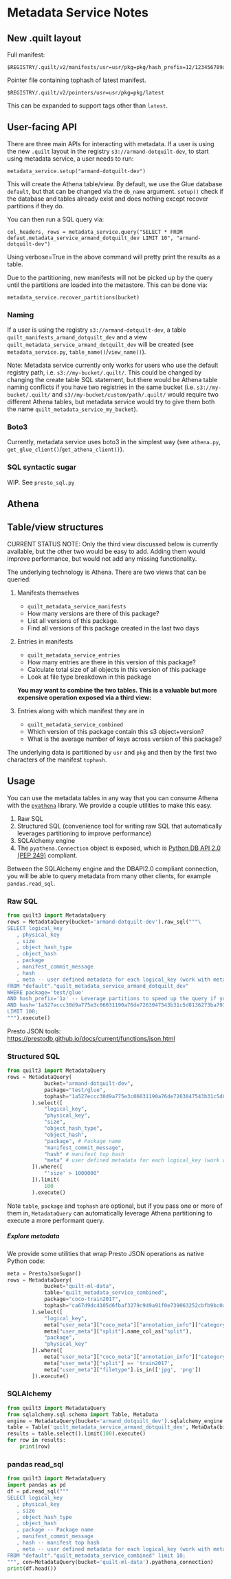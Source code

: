 # Metadata Service Notes

## New .quilt layout

Full manifest:
```
$REGISTRY/.quilt/v2/manifests/usr=usr/pkg=pkg/hash_prefix=12/123456789abcdef.jsonl
```

Pointer file containing tophash of latest manifest. 
```
$REGISTRY/.quilt/v2/pointers/usr=usr/pkg=pkg/latest
```

This can be expanded to support tags other than `latest`.

## User-facing API

There are three main APIs for interacting with metadata. If a user is using the new `.quilt` layout in the registry `s3://armand-dotquilt-dev`, to start using metadata service, a user needs to run:

```
metadata_service.setup("armand-dotquilt-dev")
```

This will create the Athena table/view. By default, we use the Glue database `default`, but that can be changed via the `db_name` argument. `setup()` check if the database and tables already exist and does nothing except recover partitions if they do.

You can then run a SQL query via:

```
col_headers, rows = metadata_service.query("SELECT * FROM defaut.metadata_service_armand_dotquilt_dev LIMIT 10", "armand-dotquilt-dev")
``` 

Using verbose=True in the above command will pretty print the results as a table.

Due to the partitioning, new manifests will not be picked up by the query until the partitions are loaded into the metastore. This can be done via:

```metadata_service.recover_partitions(bucket)```


### Naming
If a user is using the registry `s3://armand-dotquilt-dev`, a table `quilt_manifests_armand_dotquilt_dev` and a view `quilt_metadata_service_armand_dotquilt_dev` will be created (see `metadata_service.py`, `table_name()`/`view_name()`).

Note: Metadata service currently only works for users who use the default registry path, i.e. `s3://my-bucket/.quilt/`. This could be changed by changing the create table SQL statement, but there would be Athena table naming conflicts if you have two registries in the same bucket (i.e. `s3://my-bucket/.quilt/` and `s3//my-bucket/custom/path/.quilt/` would require two different Athena tables, but metadata service would try to give them both the name `quilt_metadata_service_my_bucket`).

### Boto3
Currently, metadata service uses boto3 in the simplest way (see `athena.py`, `get_glue_client()`/`get_athena_client()`). 

### SQL syntactic sugar

WIP. See `presto_sql.py`

## Athena
## Table/view structures

CURRENT STATUS NOTE: Only the third view discussed below is currently available, but the other two would be easy to add. Adding them would improve performance, but would not add any missing functionality.
 
The underlying technology is Athena. There are two views that can be queried:

1. Manifests themselves
    - `quilt_metadata_service_manifests`
    - How many versions are there of this package?
    - List all versions of this package.
    - Find all versions of this package created in the last two days
2. Entries in manifests  
    - `quilt_metadata_service_entries`
    - How many entries are there in this version of this package?
    - Calculate total size of all objects in this version of this package
    - Look at file type breakdown in this package

   __You may want to combine the two tables. This is a valuable but more expensive operation exposed via a third view:__

3. Entries along with which manifest they are in
    - `quilt_metadata_service_combined`
    - Which version of this package contain this s3 object+version?
    - What is the average number of keys across version of this package?

The underlying data is partitioned by `usr` and `pkg` and then by the first two characters of the manifest `tophash`.

## Usage

You can use the metadata tables in any way that you can consume Athena with the [`pyathena`](https://github.com/laughingman7743/PyAthena) library. We provide a couple utilities to make this easy.

1. Raw SQL
2. Structured SQL (convenience tool for writing raw SQL that automatically leverages partitioning to improve performance)
3. SQLAlchemy engine
4. The `pyathena.Connection` object is exposed, which is [Python DB API 2.0 (PEP 249)](https://www.python.org/dev/peps/pep-0249) compliant.

Between the SQLAlchemy engine and the DBAPI2.0 compliant connection, you will be able to query metadata from many other clients, for example `pandas.read_sql`.

### Raw SQL

```python
from quilt3 import MetadataQuery
rows = MetadataQuery(bucket='armand-dotquilt-dev').raw_sql("""\
SELECT logical_key
   , physical_key
   , size
   , object_hash_type
   , object_hash
   , package
   , manifest_commit_message
   , hash
   , meta -- user defined metadata for each logical_key (work with meta using Presto JSON tools)
FROM "default"."quilt_metadata_service_armand_dotquilt_dev" 
WHERE package='test/glue'
AND hash_prefix='1a' -- Leverage partitions to speed up the query if you want to query a specific manifest hash
AND hash='1a527eccc30d9a775e3c06031190a76de7263047543b31c5d8136273ba793476'
LIMIT 100;
""").execute()
```

Presto JSON tools: https://prestodb.github.io/docs/current/functions/json.html

### Structured SQL

```python
from quilt3 import MetadataQuery
rows = MetadataQuery(
            bucket="armand-dotquilt-dev",
            package="test/glue", 
            tophash="1a527eccc30d9a775e3c06031190a76de7263047543b31c5d8136273ba793476"
        ).select([
            "logical_key",
            "physical_key",
            "size",
            "object_hash_type",
            "object_hash",
            "package", # Package name
            "manifest_commit_message", 
            "hash" # manifest top hash
            "meta" # user defined metadata for each logical_key (work with meta using Presto JSON tools)
        ]).where([
            "'size' > 1000000"
        ]).limit(
            100
        ).execute()
```
Note `table`, `package` and `tophash` are optional, but if you pass one or more of them in, `MetadataQuery` can automatically leverage Athena partitioning to execute a more performant query.

##### Explore metadata

We provide some utilities that wrap Presto JSON operations as native Python code:

```python
meta = PrestoJsonSugar()
rows = MetadataQuery(
            bucket="quilt-ml-data",
            table="quilt_metadata_service_combined",
            package="coco-train2017", 
            tophash="ca67d9dc4105d6fbaf3279c949a91f0e739063252cbfb9bc0ab64d315203e3a3"
        ).select([
            "logical_key",
            meta["user_meta"]["coco_meta"]["annotation_info"]["category.names"].name_col_as("objects_in_image"),
            meta["user_meta"]["split"].name_col_as("split"),
            "package",
            "physical_key"
        ]).where([
            meta["user_meta"]["coco_meta"]["annotation_info"]["category.names"].contains('car'),
            meta["user_meta"]["split"] == 'train2017',
            meta["user_meta"]["filetype"].is_in(['jpg', 'png'])
        ]).execute()
```




### SQLAlchemy


```python
from quilt3 import MetadataQuery
from sqlalchemy.sql.schema import Table, MetaData
engine = MetadataQuery(bucket='armand_dotquilt_dev').sqlalchemy_engine
table = Table('quilt_metadata_service_armand_dotquilt_dev', MetaData(bind=engine), autoload=True)
results = table.select().limit(100).execute()
for row in results:
    print(row)
```

### pandas read_sql

```python
from quilt3 import MetadataQuery
import pandas as pd
df = pd.read_sql("""
SELECT logical_key
   , physical_key
   , size
   , object_hash_type
   , object_hash
   , package -- Package name
   , manifest_commit_message
   , hash -- manifest top hash
   , meta -- user defined metadata for each logical_key (work with meta using Presto JSON tools)
FROM "default"."quilt_metadata_service_combined" limit 10;
""", con=MetadataQuery(bucket='quilt-ml-data').pyathena_connection)
print(df.head())
```